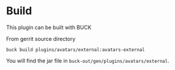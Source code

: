 Build
=====

This plugin can be built with BUCK

From gerrit source directory

```
buck build plugins/avatars/external:avatars-external
```

You will find the jar file in `buck-out/gen/plugins/avatars/external`.

